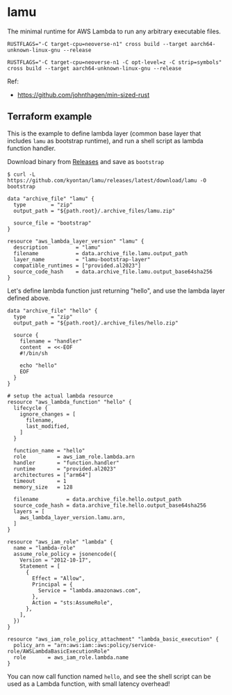 # lamu

The minimal runtime for AWS Lambda to run any arbitrary executable files.

```console
RUSTFLAGS="-C target-cpu=neoverse-n1" cross build --target aarch64-unknown-linux-gnu --release
```

```
RUSTFLAGS="-C target-cpu=neoverse-n1 -C opt-level=z -C strip=symbols" cross build --target aarch64-unknown-linux-gnu --release
```

Ref:
- https://github.com/johnthagen/min-sized-rust

## Terraform example

This is the example to define lambda layer (common base layer that includes `lamu` as bootstrap runtime), and run a shell script as lambda function handler.

Download binary from [Releases](https://github.com/kyontan/lamu/releases) and save as `bootstrap`

```console
$ curl -L https://github.com/kyontan/lamu/releases/latest/download/lamu -O bootstrap
```

```hcl
data "archive_file" "lamu" {
  type        = "zip"
  output_path = "${path.root}/.archive_files/lamu.zip"

  source_file = "bootstrap"
}

resource "aws_lambda_layer_version" "lamu" {
  description         = "lamu"
  filename            = data.archive_file.lamu.output_path
  layer_name          = "lamu-bootstrap-layer"
  compatible_runtimes = ["provided.al2023"]
  source_code_hash    = data.archive_file.lamu.output_base64sha256
}
```

Let's define lambda function just returning "hello", and use the lambda layer defined above.

```
data "archive_file" "hello" {
  type        = "zip"
  output_path = "${path.root}/.archive_files/hello.zip"

  source {
    filename = "handler"
    content  = <<-EOF
    #!/bin/sh

    echo "hello"
    EOF
  }
}

# setup the actual lambda resource
resource "aws_lambda_function" "hello" {
  lifecycle {
    ignore_changes = [
      filename,
      last_modified,
    ]
  }

  function_name = "hello"
  role          = aws_iam_role.lambda.arn
  handler       = "function.handler"
  runtime       = "provided.al2023"
  architectures = ["arm64"]
  timeout       = 1
  memory_size   = 128

  filename         = data.archive_file.hello.output_path
  source_code_hash = data.archive_file.hello.output_base64sha256
  layers = [
    aws_lambda_layer_version.lamu.arn,
  ]
}

resource "aws_iam_role" "lambda" {
  name = "lambda-role"
  assume_role_policy = jsonencode({
    Version = "2012-10-17",
    Statement = [
      {
        Effect = "Allow",
        Principal = {
          Service = "lambda.amazonaws.com",
        },
        Action = "sts:AssumeRole",
      },
    ],
  })
}

resource "aws_iam_role_policy_attachment" "lambda_basic_execution" {
  policy_arn = "arn:aws:iam::aws:policy/service-role/AWSLambdaBasicExecutionRole"
  role       = aws_iam_role.lambda.name
}
```

You can now call function named `hello`, and see the shell script can be used as a Lambda function, with small latency overhead!
